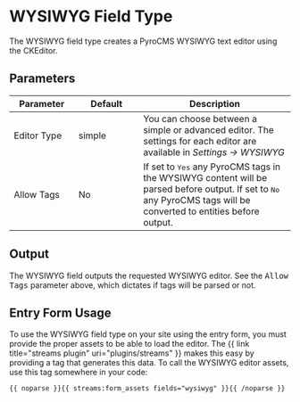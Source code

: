 # WYSIWYG Field Type

The WYSIWYG field type creates a PyroCMS WYSIWYG text editor using the CKEditor.

</div>
<div class="doc_content">
 
## Parameters
 
<table cellpadding="0" cellspacing="0" class="docs_table"> 
	<thead> 
		<tr> 
			<th width="100"> 
				Parameter</th> 
			<th width="100"> 
				Default</th> 
			<th> 
				Description</th> 
		</tr> 
	</thead> 
	<tbody> 
		<tr> 
			<td>Editor Type</td> 
			<td>simple</td> 
			<td>You can choose between a simple or advanced editor. The settings for each editor are available in <dfn>Settings &rarr; WYSIWYG</dfn></td> 
		</tr> 
		<tr> 
			<td>Allow Tags</td> 
			<td>No</td> 
			<td>If set to <samp>Yes</samp> any PyroCMS tags in the WYSIWYG content will be parsed before output. If set to <samp>No</samp> any PyroCMS tags will be converted to entities before output.</td> 
		</tr> 
</tbody> 
</table> 
 
## Output
 
The WYSIWYG field outputs the requested WYSIWYG editor. See the <samp>Allow Tags</samp> parameter above, which dictates if tags will be parsed or not.
 
## Entry Form Usage 
 
To use the WYSIWYG field type on your site using the entry form, you must provide the proper assets to be able to load the editor. The {{ link title="streams plugin" uri="plugins/streams" }} makes this easy by providing a tag that generates this data. To call the WYSIWYG editor assets, use this tag somewhere in your code:
 
	{{ noparse }}{{ streams:form_assets fields="wysiwyg" }}{{ /noparse }}
